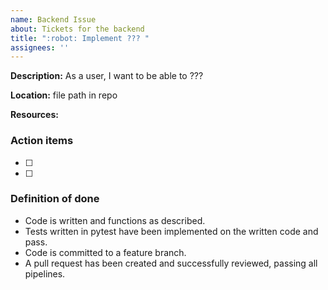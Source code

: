 ```yaml
---
name: Backend Issue
about: Tickets for the backend
title: ":robot: Implement ??? "
assignees: ''
---
```


**Description:** As a user, I want to be able to ???

**Location:** file path in repo

**Resources:** 

### Action items

- [ ]  
- [ ]  

### Definition of done

- Code is written and functions as described.
- Tests written in pytest have been implemented on the written code and pass.
- Code is committed to a feature branch.
- A pull request has been created and successfully reviewed, passing all pipelines.
